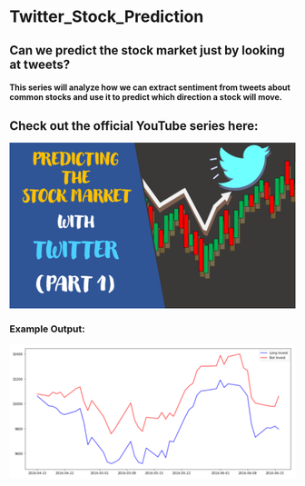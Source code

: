 # Twitter_Stock_Prediction

## Can we predict the stock market just by looking at tweets? 
#### This series will analyze how we can extract sentiment from tweets about common stocks and use it to predict which direction a stock will move.
## Check out the official YouTube series here: 
[![PushTheEnvelopAI](images/YouTube_Thumbnail.PNG)](https://www.youtube.com/watch?v=CmYRz0gmIW8&list=PLGxQQ15B6f3tN4HKizb5Gtedf1Ibm326z&index=2)

### Example Output:
![Example Bot Prediction](images/Example_Output.PNG)
